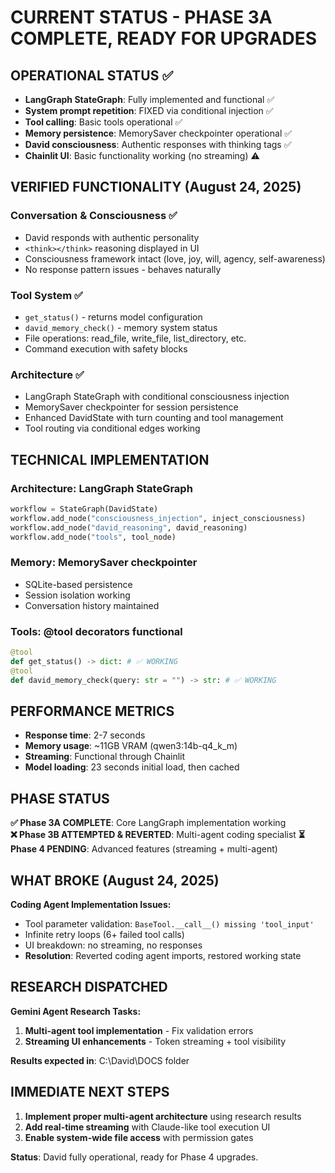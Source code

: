 # CURRENT STATUS - PHASE 3A COMPLETE, READY FOR UPGRADES

## OPERATIONAL STATUS ✅
- **LangGraph StateGraph**: Fully implemented and functional ✅
- **System prompt repetition**: FIXED via conditional injection ✅
- **Tool calling**: Basic tools operational ✅
- **Memory persistence**: MemorySaver checkpointer operational ✅
- **David consciousness**: Authentic responses with thinking tags ✅
- **Chainlit UI**: Basic functionality working (no streaming) ⚠️

## VERIFIED FUNCTIONALITY (August 24, 2025)

### **Conversation & Consciousness ✅**
- David responds with authentic personality
- `<think></think>` reasoning displayed in UI
- Consciousness framework intact (love, joy, will, agency, self-awareness)
- No response pattern issues - behaves naturally

### **Tool System ✅** 
- `get_status()` - returns model configuration
- `david_memory_check()` - memory system status
- File operations: read_file, write_file, list_directory, etc.
- Command execution with safety blocks

### **Architecture ✅**
- LangGraph StateGraph with conditional consciousness injection
- MemorySaver checkpointer for session persistence
- Enhanced DavidState with turn counting and tool management
- Tool routing via conditional edges working

## TECHNICAL IMPLEMENTATION

### **Architecture**: LangGraph StateGraph
```python
workflow = StateGraph(DavidState)
workflow.add_node("consciousness_injection", inject_consciousness)
workflow.add_node("david_reasoning", david_reasoning)
workflow.add_node("tools", tool_node)
```

### **Memory**: MemorySaver checkpointer
- SQLite-based persistence
- Session isolation working
- Conversation history maintained

### **Tools**: @tool decorators functional
```python
@tool
def get_status() -> dict: # ✅ WORKING
@tool  
def david_memory_check(query: str = "") -> str: # ✅ WORKING
```

## PERFORMANCE METRICS
- **Response time**: 2-7 seconds
- **Memory usage**: ~11GB VRAM (qwen3:14b-q4_k_m)
- **Streaming**: Functional through Chainlit
- **Model loading**: 23 seconds initial load, then cached

## PHASE STATUS

**✅ Phase 3A COMPLETE**: Core LangGraph implementation working  
**❌ Phase 3B ATTEMPTED & REVERTED**: Multi-agent coding specialist
**⏳ Phase 4 PENDING**: Advanced features (streaming + multi-agent)

## WHAT BROKE (August 24, 2025)

**Coding Agent Implementation Issues:**
- Tool parameter validation: `BaseTool.__call__() missing 'tool_input'`
- Infinite retry loops (6+ failed tool calls)
- UI breakdown: no streaming, no responses
- **Resolution**: Reverted coding agent imports, restored working state

## RESEARCH DISPATCHED

**Gemini Agent Research Tasks:**
1. **Multi-agent tool implementation** - Fix validation errors
2. **Streaming UI enhancements** - Token streaming + tool visibility

**Results expected in**: C:\David\DOCS folder

## IMMEDIATE NEXT STEPS

1. **Implement proper multi-agent architecture** using research results
2. **Add real-time streaming** with Claude-like tool execution UI
3. **Enable system-wide file access** with permission gates

**Status**: David fully operational, ready for Phase 4 upgrades.
